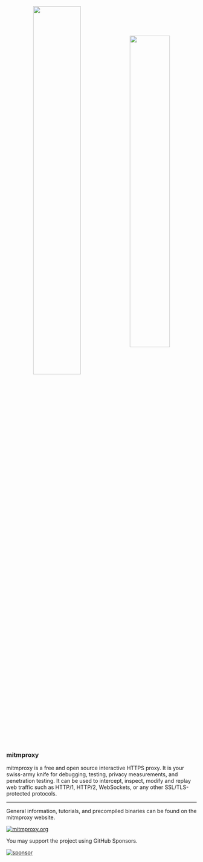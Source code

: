 <div align="center">
  <img valign="middle" src="https://mitmproxy.org/screenshot.png" width="50%" />
  <img valign="middle" src="https://mitmproxy.org/mitmweb.png" width="46%" /> 
</div>

### mitmproxy


mitmproxy is a free and open source interactive HTTPS proxy. It is your swiss-army knife for debugging, testing, privacy measurements, and penetration testing. It can be used to intercept, inspect, modify and replay web traffic such as HTTP/1, HTTP/2, WebSockets, or any other SSL/TLS-protected protocols.

<hr>

General information, tutorials, and precompiled binaries can be found on the mitmproxy website.

[![mitmproxy.org](https://shields.mitmproxy.org/badge/https%3A%2F%2F-mitmproxy.org-brightgreen.svg)](https://mitmproxy.org/)

You may support the project using GitHub Sponsors.

[![sponsor](https://img.shields.io/badge/sponsor-mitmproxy-ff69b4?logo=github%20sponsors)](https://mitmproxy.org/)

